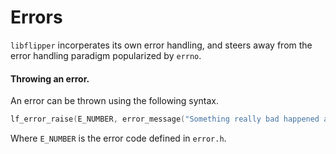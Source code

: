 Errors
===

`libflipper` incorperates its own error handling, and steers away from the error handling paradigm popularized by `errno`.

#### Throwing an error.

An error can be thrown using the following syntax.
```c
lf_error_raise(E_NUMBER, error_message("Something really bad happened as a result of %s", something_bad));
```
Where `E_NUMBER` is the error code defined in `error.h`.
